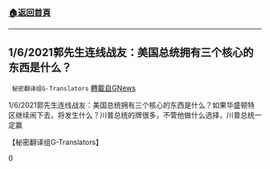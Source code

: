###  [:house:返回首頁](https://github.com/ourhimalayas/txt)
---

## 1/6/2021郭先生连线战友：美国总统拥有三个核心的东西是什么？
` 秘密翻译组G-Translators` [轉載自GNews](https://gnews.org/zh-hans/753093/)

1/6/2021郭先生连线战友：美国总统拥有三个核心的东西是什么？如果华盛顿特区继续闹下去，将发生什么？川普总统的牌很多，不管他做什么选择，川普总统一定赢

【秘密翻译组G-Translators】

0
